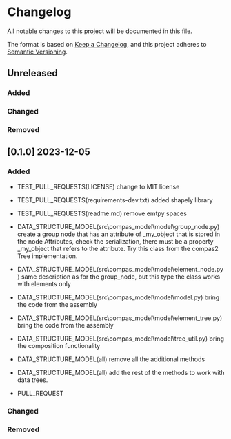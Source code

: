 # Changelog

All notable changes to this project will be documented in this file.

The format is based on [Keep a Changelog](https://keepachangelog.com/en/1.0.0/),
and this project adheres to [Semantic Versioning](https://semver.org/spec/v2.0.0.html).

## Unreleased

### Added

### Changed

### Removed


## [0.1.0] 2023-12-05

### Added

* TEST_PULL_REQUESTS(LICENSE) change to MIT license
* TEST_PULL_REQUESTS(requirements-dev.txt) added shapely library
* TEST_PULL_REQUESTS(readme.md) remove emtpy spaces

* DATA_STRUCTURE_MODEL(src\compas_model\model\group_node.py) create a group node that has an attribute of _my_object that is stored in the node Attributes, check the serialization, there must be a property _my_object that refers to the attribute. Try this class from the compas2 Tree implementation.
* DATA_STRUCTURE_MODEL(src\compas_model\model\element_node.py) same description as for the group_node, but this type the class works with elements only
* DATA_STRUCTURE_MODEL(src\compas_model\model\model.py) bring the code from the assembly
* DATA_STRUCTURE_MODEL(src\compas_model\model\element_tree.py) bring the code from the assembly
* DATA_STRUCTURE_MODEL(src\compas_model\model\tree_util.py) bring the composition functionality
* DATA_STRUCTURE_MODEL(all) remove all the additional methods
* DATA_STRUCTURE_MODEL(all) add the rest of the methods to work with data trees.
* PULL_REQUEST

### Changed

### Removed
